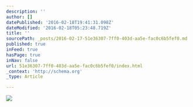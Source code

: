 ```yaml
---
description: ''
author: []
datePublished: '2016-02-18T19:41:31.098Z'
dateModified: '2016-02-18T05:23:48.719Z'
title: ''
sourcePath: _posts/2016-02-17-51e36307-7ff0-403d-aa5e-fac0c6b5fef0.md
published: true
inFeed: true
hasPage: true
inNav: false
url: 51e36307-7ff0-403d-aa5e-fac0c6b5fef0/index.html
_context: 'http://schema.org'
_type: Article

---
```

![](https://the-grid-user-content.s3-us-west-2.amazonaws.com/53166d54-374c-4e85-b094-18a5aa2721a8.png)